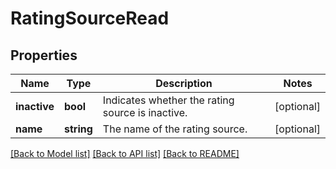 # RatingSourceRead

## Properties
Name | Type | Description | Notes
------------ | ------------- | ------------- | -------------
**inactive** | **bool** | Indicates whether the rating source is inactive. | [optional] 
**name** | **string** | The name of the rating source. | [optional] 

[[Back to Model list]](../../README.md#documentation-for-models) [[Back to API list]](../../README.md#documentation-for-api-endpoints) [[Back to README]](../../README.md)

